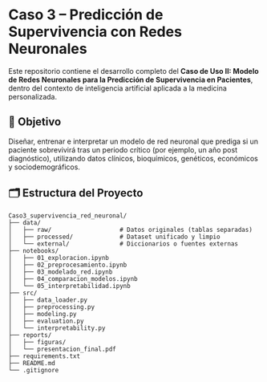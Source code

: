 # Caso 3 – Predicción de Supervivencia con Redes Neuronales

Este repositorio contiene el desarrollo completo del **Caso de Uso II: Modelo de Redes Neuronales para la Predicción de Supervivencia en Pacientes**, dentro del contexto de inteligencia artificial aplicada a la medicina personalizada.

## 🎯 Objetivo

Diseñar, entrenar e interpretar un modelo de red neuronal que prediga si un paciente sobrevivirá tras un periodo crítico (por ejemplo, un año post diagnóstico), utilizando datos clínicos, bioquímicos, genéticos, económicos y sociodemográficos.

## 🗂 Estructura del Proyecto

```plaintext
Caso3_supervivencia_red_neuronal/
├── data/
│   ├── raw/                   # Datos originales (tablas separadas)
│   ├── processed/             # Dataset unificado y limpio
│   └── external/              # Diccionarios o fuentes externas
├── notebooks/
│   ├── 01_exploracion.ipynb
│   ├── 02_preprocesamiento.ipynb
│   ├── 03_modelado_red.ipynb
│   ├── 04_comparacion_modelos.ipynb
│   └── 05_interpretabilidad.ipynb
├── src/
│   ├── data_loader.py
│   ├── preprocessing.py
│   ├── modeling.py
│   ├── evaluation.py
│   └── interpretability.py
├── reports/
│   ├── figuras/
│   └── presentacion_final.pdf
├── requirements.txt
├── README.md
└── .gitignore
```



